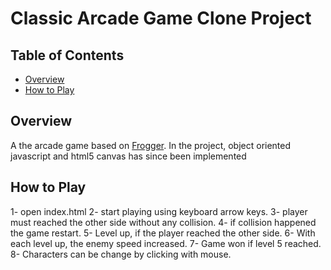 # Classic Arcade Game Clone Project

## Table of Contents

- [Overview](#Overview)
- [How to Play](#HowToPlay)

## Overview
A the arcade game  based on [Frogger](https://en.wikipedia.org/wiki/Frogger). In the project, object oriented javascript and html5 canvas has since been implemented 

## How to Play

1- open index.html
2- start playing using keyboard arrow keys.
3- player must reached the other side without any collision.
4- if collision happened the game restart.
5- Level up, if the player reached the other side.
6- With each level up, the enemy speed increased.
7- Game won if level 5 reached.
8- Characters can be change by clicking with mouse. 



